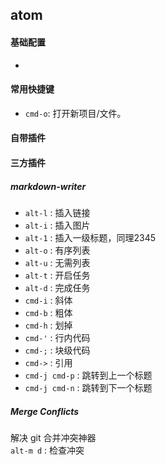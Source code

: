 ## atom
#### 基础配置
- 

#### 常用快捷键
- `cmd-o`: 打开新项目/文件。

#### 自带插件

#### 三方插件
##### markdown-writer
- `alt-l` : 插入链接
- `alt-i` : 插入图片
- `alt-1` : 插入一级标题，同理2345
- `alt-o` : 有序列表
- `alt-u` : 无需列表
- `alt-t` : 开启任务
- `alt-d` : 完成任务
- `cmd-i` : 斜体
- `cmd-b` : 粗体
- `cmd-h` : 划掉  
- `cmd-'` : 行内代码
- `cmd-;` : 块级代码
- `cmd->` : 引用
- `cmd-j cmd-p` : 跳转到上一个标题
- `cmd-j cmd-n` : 跳转到下一个标题

##### Merge Conflicts
解决 git 合并冲突神器  
`alt-m d` : 检查冲突

